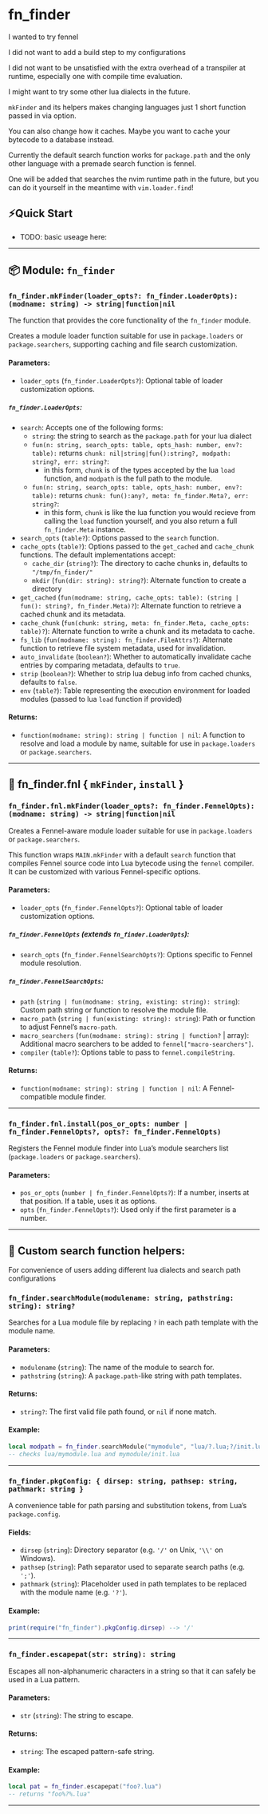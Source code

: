 # fn_finder

I wanted to try fennel

I did not want to add a build step to my configurations

I did not want to be unsatisfied with the extra overhead of a transpiler at runtime, especially one with compile time evaluation.

I might want to try some other lua dialects in the future.

`mkFinder` and its helpers makes changing languages just 1 short function passed in via option.

You can also change how it caches. Maybe you want to cache your bytecode to a database instead.

Currently the default search function works for `package.path` and the only other language with a premade search function is fennel.

One will be added that searches the nvim runtime path in the future, but you can do it yourself in the meantime with `vim.loader.find`!

## ⚡Quick Start

- TODO: basic useage here:

---

## 📦 Module: `fn_finder`

### `fn_finder.mkFinder(loader_opts?: fn_finder.LoaderOpts): (modname: string) -> string|function|nil`

The function that provides the core functionality of the `fn_finder` module.

Creates a module loader function suitable for use in `package.loaders` or `package.searchers`, supporting caching and file search customization.

#### Parameters:

* `loader_opts` (`fn_finder.LoaderOpts?`): Optional table of loader customization options.

##### `fn_finder.LoaderOpts`:

* `search`: Accepts one of the following forms:
    - `string`: the string to search as the `package.path` for your lua dialect
    - `fun(n: string, search_opts: table, opts_hash: number, env?: table):` returns `chunk: nil|string|fun():string?, modpath: string?, err: string?`:
        - in this form, `chunk` is of the types accepted by the lua `load` function, and `modpath` is the full path to the module.
    - `fun(n: string, search_opts: table, opts_hash: number, env?: table):` returns `chunk: fun():any?, meta: fn_finder.Meta?, err: string?`:
        - in this form, `chunk` is like the lua function you would recieve from calling the `load` function yourself, and you also return a full `fn_finder.Meta` instance.
* `search_opts` (`table?`): Options passed to the `search` function.
* `cache_opts` (`table?`): Options passed to the `get_cached` and `cache_chunk` functions. The default implementations accept:
    - `cache_dir` (`string?`): The directory to cache chunks in, defaults to `"/tmp/fn_finder/"`
    - `mkdir` (`fun(dir: string): string?`): Alternate function to create a directory
* `get_cached` (`fun(modname: string, cache_opts: table): (string | fun(): string?, fn_finder.Meta)?`): Alternate function to retrieve a cached chunk and its metadata.
* `cache_chunk` (`fun(chunk: string, meta: fn_finder.Meta, cache_opts: table)?`): Alternate function to write a chunk and its metadata to cache.
* `fs_lib` (`fun(modname: string): fn_finder.FileAttrs?`): Alternate function to retrieve file system metadata, used for invalidation.
* `auto_invalidate` (`boolean?`): Whether to automatically invalidate cache entries by comparing metadata, defaults to `true`.
* `strip` (`boolean?`): Whether to strip lua debug info from cached chunks, defaults to `false`.
* `env` (`table?`): Table representing the execution environment for loaded modules (passed to lua `load` function if provided)

#### Returns:

* `function(modname: string): string | function | nil`: A function to resolve and load a module by name, suitable for use in `package.loaders` or `package.searchers`.

---

## 🌿 fn_finder.fnl { `mkFinder`, `install` }


### `fn_finder.fnl.mkFinder(loader_opts?: fn_finder.FennelOpts): (modname: string) -> string|function|nil`

Creates a Fennel-aware module loader suitable for use in `package.loaders` or `package.searchers`.

This function wraps `MAIN.mkFinder` with a default `search` function that compiles Fennel source code into Lua bytecode using the `fennel` compiler. It can be customized with various Fennel-specific options.

#### Parameters:

* `loader_opts` (`fn_finder.FennelOpts?`): Optional table of loader customization options.

##### `fn_finder.FennelOpts` (extends `fn_finder.LoaderOpts`):

* `search_opts` (`fn_finder.FennelSearchOpts?`): Options specific to Fennel module resolution.

##### `fn_finder.FennelSearchOpts`:

* `path` (`string | fun(modname: string, existing: string): string`): Custom path string or function to resolve the module file.
* `macro_path` (`string | fun(existing: string): string`): Path or function to adjust Fennel’s `macro-path`.
* `macro_searchers` (`fun(modname: string): string | function?` | array): Additional macro searchers to be added to `fennel["macro-searchers"]`.
* `compiler` (`table?`): Options table to pass to `fennel.compileString`.

#### Returns:

* `function(modname: string): string | function | nil`: A Fennel-compatible module finder.

---

### `fn_finder.fnl.install(pos_or_opts: number | fn_finder.FennelOpts?, opts?: fn_finder.FennelOpts)`

Registers the Fennel module finder into Lua’s module searchers list (`package.loaders` or `package.searchers`).

#### Parameters:

* `pos_or_opts` (`number | fn_finder.FennelOpts?`): If a number, inserts at that position. If a table, uses it as options.
* `opts` (`fn_finder.FennelOpts?`): Used only if the first parameter is a number.

---

## 🔎 Custom search function helpers:

For convenience of users adding different lua dialects and search path configurations

### `fn_finder.searchModule(modulename: string, pathstring: string): string?`

Searches for a Lua module file by replacing `?` in each path template with the module name.

#### Parameters:

* `modulename` (`string`): The name of the module to search for.
* `pathstring` (`string`): A `package.path`-like string with path templates.

#### Returns:

* `string?`: The first valid file path found, or `nil` if none match.

#### Example:

```lua
local modpath = fn_finder.searchModule("mymodule", "lua/?.lua;?/init.lua")
-- checks lua/mymodule.lua and mymodule/init.lua
```

---

### `fn_finder.pkgConfig: { dirsep: string, pathsep: string, pathmark: string }`

A convenience table for path parsing and substitution tokens, from Lua’s `package.config`.

#### Fields:

* `dirsep` (`string`): Directory separator (e.g. `'/'` on Unix, `'\\'` on Windows).
* `pathsep` (`string`): Path separator used to separate search paths (e.g. `';'`).
* `pathmark` (`string`): Placeholder used in path templates to be replaced with the module name (e.g. `'?'`).

#### Example:

```lua
print(require("fn_finder").pkgConfig.dirsep) --> '/'
```

---

### `fn_finder.escapepat(str: string): string`

Escapes all non-alphanumeric characters in a string so that it can safely be used in a Lua pattern.

#### Parameters:

* `str` (`string`): The string to escape.

#### Returns:

* `string`: The escaped pattern-safe string.

#### Example:

```lua
local pat = fn_finder.escapepat("foo?.lua")
-- returns "foo%?%.lua"
```

---
